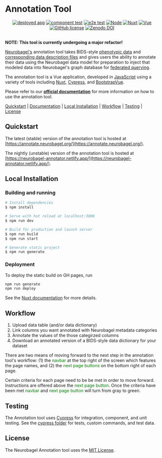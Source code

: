 # Annotation Tool

<div align="center">
    <a href="https://github.com/neurobagel/annotation_tool/actions/workflows/pages/pages-build-deployment">
        <img src="https://img.shields.io/website?down_color=CD5C5C&down_message=down&label=deployed%20app&style=flat-square&up_color=B0C4DE&up_message=live&url=https%3A%2F%2Fannotate.neurobagel.org%2F" alt="deployed app"></a>
    <a href="https://github.com/neurobagel/annotation_tool/actions/workflows/test_component.yml">
        <img src="https://img.shields.io/github/actions/workflow/status/neurobagel/annotation_tool/test_component.yml?color=BDB76B&label=component test&style=flat-square" alt="component test"></a>
    <a href="https://github.com/neurobagel/annotation_tool/actions/workflows/test_e2e.yml">
        <img src="https://img.shields.io/github/actions/workflow/status/neurobagel/annotation_tool/test_e2e.yml?color=8FBC8F&label=e2e test&style=flat-square" alt="e2e test"></a>
	<a href="https://nodejs.org/en//">
        <img src="https://img.shields.io/badge/node-20.9.0-CD5C5C?style=flat-square" alt="Node"></a>
    <a href="https://nuxtjs.org/">
        <img src="https://img.shields.io/badge/nuxt-2.17.2-F0FFF0?style=flat-square" alt="Nuxt"></a>
    <a href="https://vuejs.org/">
        <img src="https://img.shields.io/badge/vue-2.7.15-D8BFD8?style=flat-square" alt="Vue"></a>
    <a href="LICENSE">
        <img src="https://img.shields.io/github/license/neurobagel/query-tool?color=4682B4&style=flat-square" alt="GitHub license"></a>
    <a href="https://doi.org/10.5281/zenodo.8088067">
        <img src="https://zenodo.org/badge/DOI/10.5281/zenodo.8088067.svg" alt="Zenodo DOI"></a>
</div>
        
<br>

__NOTE: This tool is currently undergoing a major refactor!__

[Neurobagel's](https://www.neurobagel.org/) annotation tool takes BIDS-style [phenotypic data](https://github.com/neurobagel/annotation_tool/blob/main/cypress/fixtures/examples/good/ds003653_participant.tsv) and [corresponding data description files](https://github.com/neurobagel/annotation_tool/blob/main/cypress/fixtures/examples/good/ds003653_participant.json) and gives users the ability to annotate their data using the Neurobagel data model for preparation to inject that modeled data into Neurobagel's graph database for [federated querying](https://github.com/neurobagel/query-tool).

The annotation tool is a Vue application, developed in [JavaScript](https://www.javascript.com/) using a variety of tools including [Nuxt](https://nuxtjs.org/), [Cypress](https://www.cypress.io/), and [BootstrapVue](https://bootstrap-vue.org/docs).

Please refer to our [**official documentation**](https://neurobagel.org/user_guide/annotation_tool/) for more information on how to use the annotation tool.

[Quickstart](#quickstart) |
[Documentation](https://neurobagel.org/user_guide/annotation_tool/) |
[Local Installation](#local-installation) |
[Workflow](#workflow) |
[Testing](#testing) |
[License](#license)

## Quickstart

The latest (stable) version of the annotation tool is hosted at [https://annotate.neurobagel.org/](https://annotate.neurobagel.org/).

The nightly (unstable) version of the annotation tool is hosted at [https://neurobagel-annotator.netlify.app/](https://neurobagel-annotator.netlify.app/).


## Local Installation

### Building and running

```bash
# Install dependencies
$ npm install

# Serve with hot reload at localhost:3000
$ npm run dev

# Build for production and launch server
$ npm run build
$ npm run start

# Generate static project
$ npm run generate
```
### Deployment

To deploy the static build on GH pages, run

```bash
npm run generate
npm run deploy
```

See the [Nuxt documentation](https://nuxtjs.org/deployments/github-pages/) for more details.

## Workflow

1. Upload data table (and/or data dictionary)
2. Link columns you want annotated with Neurobagel metadata categories
3. Annotate the values of the those categirzed columns
4. Download an annotated version of a BIDS-style data dictionary for your dataset

There are two means of moving forward to the next step in the annotation tool's workflow: (1) the <span style="color:green;">navbar</span> at the top right of the screen which features the page names, and (2) the <span style="color:green;">next page buttons</span> on the bottom right of each page.

Certain criteria for each page need to be be met in order to move forward. Instructions are offered above the <span style="color:green;">next page button</span>. Once the criteria have been met <span style="color:green;">navbar</span> and <span style="color:green;">next page button</span> will turn from gray to green.

## Testing

The Annotation tool uses [Cypress](https://www.cypress.io/) for integration, component, and unit testing. See the [cypress folder](https://github.com/neurobagel/annotation_tool/tree/main/cypress) for tests, custom commands, and test data.

## License

The Neurobagel Annotation tool uses the [MIT License](https://github.com/neurobagel/annotation_tool/blob/main/LICENSE).
